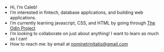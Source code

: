 - Hi, I’m Caleb!
- I’m interested in fintech, database applications, and building web applications.
- I’m currently learning javascript, CSS, and HTML by going through [The Odin Project](https://www.theodinproject.com/)
- I’m looking to collaborate on just about anything! I want to learn as much as I can!
- How to reach me: by email at nominetrinitatis@gmail.com

<!---
cgunn92/cgunn92 is a ✨ special ✨ repository because its `README.md` (this file) appears on your GitHub profile.
You can click the Preview link to take a look at your changes.
--->
